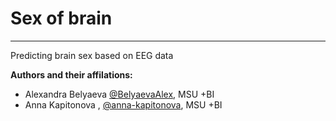 # Sex of brain
---------------------------------------------------------------------------------------
Predicting brain sex based on EEG data

**Authors and their affilations:**
- Alexandra Belyaeva [@BelyaevaAlex](https://github.com/BelyaevaAlex), MSU +BI
- Anna Kapitonova , [@anna-kapitonova](https://github.com/anna-kapitonova), MSU +BI
